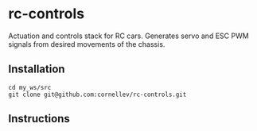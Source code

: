 # rc-controls

Actuation and controls stack for RC cars. Generates servo and ESC PWM signals from desired movements of the chassis.

## Installation

```
cd my_ws/src
git clone git@github.com:cornellev/rc-controls.git
```

## Instructions

